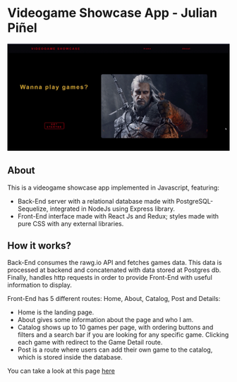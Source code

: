 # Videogame Showcase App - Julian Piñel

<img src="./showcase-gif.gif" alt="landing page">

## About

This is a videogame showcase app implemented in Javascript, featuring:

- Back-End server with a relational database made with PostgreSQL-Sequelize, integrated in NodeJs using Express library.
- Front-End interface made with React Js and Redux; styles made with pure CSS with any external libraries.

## How it works?

Back-End consumes the rawg.io API and fetches games data. This data is processed at backend and concatenated with data stored at Postgres db.
Finally, handles http requests in order to provide Front-End with useful information to display.

Front-End has 5 different routes: Home, About, Catalog, Post and Details:

- Home is the landing page.
- About gives some information about the page and who I am.
- Catalog shows up to 10 games per page, with ordering buttons and filters and a search bar if you are looking for any specific game. Clicking each game with redirect to the Game Detail route.
- Post is a route where users can add their own game to the catalog, which is stored inside the database.

You can take a look at this page <a href="https://videogame-showcase.vercel.app" target="_blank" rel="noreferrer">here</a>
